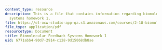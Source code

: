 ```yaml
---
content_type: resource
description: This is a file that contains information regarding biomolecular feedback
  systems homework 1.
file: https://ol-ocw-studio-app-qa.s3.amazonaws.com/courses/2-18-biomolecular-feedback-systems-spring-2015/6771abb490d72914c1289d15068db8ae_MIT2_18S15_Homework_1.pdf
file_type: application/pdf
resourcetype: Document
title: Biomolecular Feedback Systems Homework 1
uid: 6771abb4-90d7-2914-c128-9d15068db8ae
---
```

